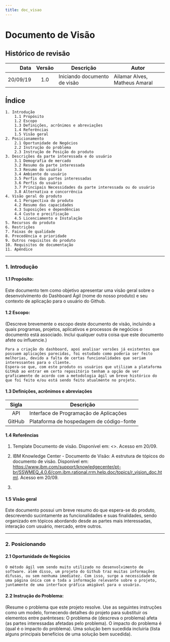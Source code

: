 ```yaml
---
title: doc_visao
---
```


# Documento de Visão

## Histórico de revisão

Data | Versão | Descrição | Autor
----: | :------: | --------- | -----
20/09/19 | 1.0 | Iniciando documento de visão | Ailamar Alves, Matheus Amaral



## Índice

    1. Introdução
        1.1 Propósito
        1.2 Escopo
        1.3 Definições, acrônimos e abreviações
        1.4 Referências
        1.5 Visão geral
    2. Posicionamento
        2.1 Oportunidade de Negócios
        2.2 Instrução do problema
        2.3 Instrução de Posição do produto
    3. Descrições da parte interessada e do usuário
        3.1 Demografia de mercado
        3.2 Resumo da parte interessada
        3.3 Resumo do usuário
        3.4 Ambiente do usuário
        3.5 Perfis das partes interessadas
        3.6 Perfis do usuário
        3.7 Principais Necessidades da parte interessada ou do usuário
        3.8 Alternativa e concorrência
    4. Visão geral do produto
        4.1 Perspectiva do produto
        4.2 Resumo das capacidades
        4.3 Suposições e dependências
        4.4 Custo e precificação
        4.5 Licenciamento e Instalação
    5. Recursos do produto
    6. Restrições
    7. Faixas de qualidade
    8. Precedência e prioridade
    9. Outros requisitos do produto
    10. Requisitos de documentação
    11. Apêndice

---

### 1. Introdução 

#### 1.1 Propósito: 
Este documento tem como objetivo apresentar uma visão geral sobre o desenvolvimento do Dashboard Ágil (nome do nosso produto) e seu contexto de aplicação para o usuário do Github.
 
#### 1.2 Escopo: 
(Descreve brevemente o escopo deste documento de visão, incluindo a quais programas, projetos, aplicativos e processos de negócios o documento está associado. Inclui qualquer outra coisa que este documento afete ou influencie.)

	Para a criação do dashboard, apoś analisar versões já existentes que possuem aplicações parecidas, foi estudado como poderia ser feito melhorias, devido a falta de certas funcionalidades que seriam interessantes para o cliente.
	Espera-se que, com este produto os usuários que utilizam a plataforma GitHub ao entrar em certo repositório tenham a opção de ver graficamente de acordo com a metodologia ágil um breve histórico do que foi feito e/ou está sendo feito atualmente no projeto.	
 
#### 1.3 Definições, acrônimos e abreviações

Sigla   | Descrição
:----:  | ---
API     | Interface de Programação de Aplicações
GitHub  | Plataforma de hospedagem de código-fonte


#### 1.4 Referências
1. Template Documento de visão.  Disponível em: <>.  Acesso em 20/09.
 
2. IBM Knowledge Center - Documento de Visão: A estrutura de tópicos do documento de visão. Disponível em: <https://www.ibm.com/support/knowledgecenter/pt-br/SSWMEQ_4.0.6/com.ibm.rational.rrm.help.doc/topics/r_vision_doc.html>. Acesso em 20/09.
 
3.

#### 1.5 Visão geral
Este documento possui um breve resumo do que espera-se do produto, descrevendo sucintamente as funcionalidades e suas finalidades, sendo organizado em tópicos abordando desde as partes mais interessadas, interação com usuário, mercado, entre outros.

---

### 2. Posicionando
#### 2.1 Oportunidade de Negócios
	O método ágil vem sendo muito utilizado no desenvolvimento de software. além disso, um projeto do Github traz muitas informações difusas, ou sem nenhuma imediatez. Com isso, surge a necessidade de uma página única com o toda a informação relevante sobre o projeto, juntamente de uma interface gráfica amigável para o usuário.
 
#### 2.2 Instrução do Problema: 
(Resume o problema que este projeto resolve. Use as seguintes instruções como um modelo, fornecendo detalhes do projeto para substituir os elementos entre parênteses:
O problema de (descreva o problema) afeta (as partes interessadas afetadas pelo problema). O impacto do problema é (qual é o impacto do problema). Uma solução bem sucedida incluiria (lista alguns principais benefícios de uma solução bem sucedida).




